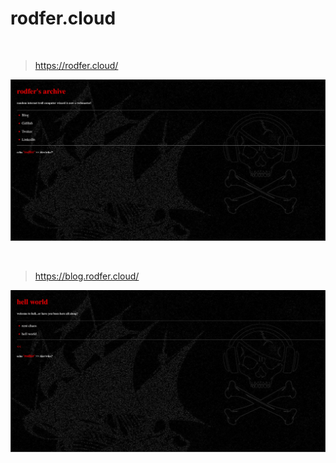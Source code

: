 # rodfer.cloud 
<br>

> https://rodfer.cloud/

<img src="/imgs/root.jpg"></img>

<br>

> https://blog.rodfer.cloud/

<img src="/imgs/blog.jpg"></img>
